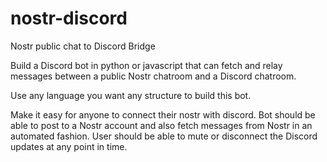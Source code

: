 # nostr-discord
Nostr public chat to Discord Bridge

Build a Discord bot in python or javascript that can fetch and relay messages between a public Nostr chatroom and a Discord chatroom.

Use any language you want any structure to build this bot. 

Make it easy for anyone to connect their nostr with discord.
Bot should be able to post to a Nostr account and also fetch messages from Nostr in an automated fashion. 
User should be able to mute or disconnect the Discord updates at any point in time. 
